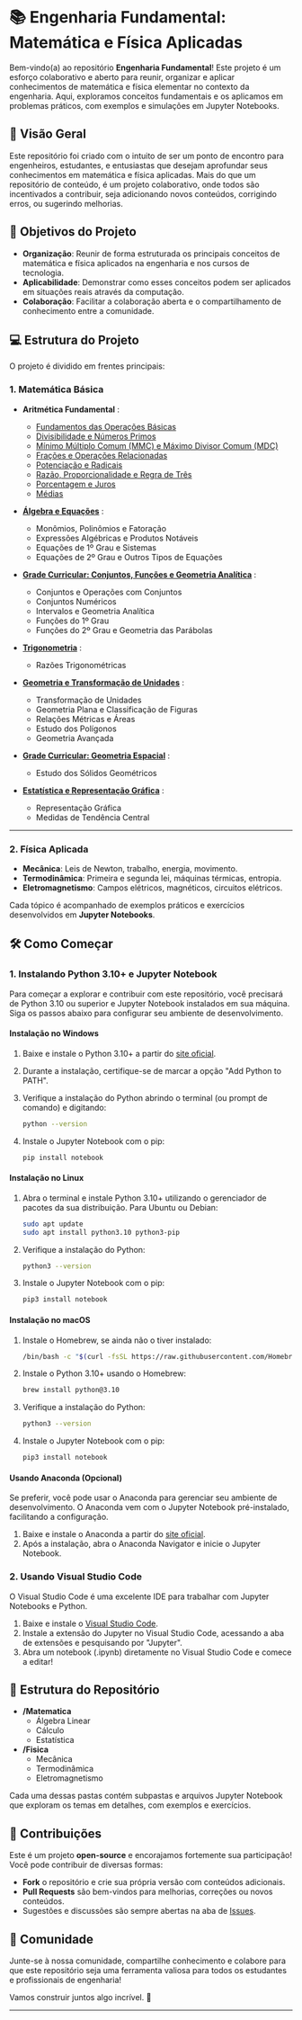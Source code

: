# 📚 Engenharia Fundamental: Matemática e Física Aplicadas

Bem-vindo(a) ao repositório **Engenharia Fundamental**! Este projeto é um esforço colaborativo e aberto para reunir, organizar e aplicar conhecimentos de matemática e física elementar no contexto da engenharia. Aqui, exploramos conceitos fundamentais e os aplicamos em problemas práticos, com exemplos e simulações em Jupyter Notebooks.

## 🚀 Visão Geral

Este repositório foi criado com o intuito de ser um ponto de encontro para engenheiros, estudantes, e entusiastas que desejam aprofundar seus conhecimentos em matemática e física aplicadas. Mais do que um repositório de conteúdo, é um projeto colaborativo, onde todos são incentivados a contribuir, seja adicionando novos conteúdos, corrigindo erros, ou sugerindo melhorias.

## 🎯 Objetivos do Projeto

- **Organização**: Reunir de forma estruturada os principais conceitos de matemática e física aplicados na engenharia e nos cursos de tecnologia.
- **Aplicabilidade**: Demonstrar como esses conceitos podem ser aplicados em situações reais através da computação.
- **Colaboração**: Facilitar a colaboração aberta e o compartilhamento de conhecimento entre a comunidade.

## 💻 Estrutura do Projeto

O projeto é dividido em frentes principais:

### 1. Matemática Básica

- **Aritmética Fundamental** :
  -  [Fundamentos das Operações Básicas](./matematica_basica/aritimetica_fundamental/Operacoes_Basicas.ipynb)
  -  [Divisibilidade e Números Primos](./matematica_basica/aritimetica_fundamental/divisores_primos.ipynb)
  -  [Mínimo Múltiplo Comum (MMC) e Máximo Divisor Comum (MDC)](./matematica_basica/aritimetica_fundamental/mdc_mmc.ipynb)
  -  [Frações e Operações Relacionadas](./matematica_basica/aritimetica_fundamental/fracoes.ipynb)
  -  [Potenciação e Radicais](./matematica_basica/aritimetica_fundamental/potencias_radicais.ipynb)
  -  [Razão, Proporcionalidade e Regra de Três](./matematica_basica/aritimetica_fundamental/razao_proporcao.ipynb)
  -  [Porcentagem e Juros](./matematica_basica/aritimetica_fundamental/porcentagem_juros.ipynb)
  -  [Médias](./matematica_basica/aritimetica_fundamental/medias.ipynb)

- **[Álgebra e Equações]()** :
    - Monômios, Polinômios e Fatoração
    - Expressões Algébricas e Produtos Notáveis
    - Equações de 1º Grau e Sistemas
    - Equações de 2º Grau e Outros Tipos de Equações

- **[Grade Curricular: Conjuntos, Funções e Geometria Analítica]()** :
  - Conjuntos e Operações com Conjuntos
  - Conjuntos Numéricos
  - Intervalos e Geometria Analítica
  - Funções do 1º Grau
  - Funções do 2º Grau e Geometria das Parábolas
  
- **[Trigonometria]()** :
  - Razões Trigonométricas

- **[Geometria e Transformação de Unidades]()** :
  - Transformação de Unidades
  - Geometria Plana e Classificação de Figuras
  - Relações Métricas e Áreas
  - Estudo dos Polígonos
  - Geometria Avançada

- **[Grade Curricular: Geometria Espacial]()** :
  - Estudo dos Sólidos Geométricos
  
- **[Estatística e Representação Gráfica]()** :
  - Representação Gráfica
  - Medidas de Tendência Central
---

### 2. Física Aplicada

- **Mecânica**: Leis de Newton, trabalho, energia, movimento.
- **Termodinâmica**: Primeira e segunda lei, máquinas térmicas, entropia.
- **Eletromagnetismo**: Campos elétricos, magnéticos, circuitos elétricos.

Cada tópico é acompanhado de exemplos práticos e exercícios desenvolvidos em **Jupyter Notebooks**.

## 🛠️ Como Começar

### 1. Instalando Python 3.10+ e Jupyter Notebook

Para começar a explorar e contribuir com este repositório, você precisará de Python 3.10 ou superior e Jupyter Notebook instalados em sua máquina. Siga os passos abaixo para configurar seu ambiente de desenvolvimento.

#### Instalação no Windows

1. Baixe e instale o Python 3.10+ a partir do [site oficial](https://www.python.org/downloads/).
2. Durante a instalação, certifique-se de marcar a opção "Add Python to PATH".
3. Verifique a instalação do Python abrindo o terminal (ou prompt de comando) e digitando:

   ```bash
   python --version
   ```

4. Instale o Jupyter Notebook com o pip:

   ```bash
   pip install notebook
   ```

#### Instalação no Linux

1. Abra o terminal e instale Python 3.10+ utilizando o gerenciador de pacotes da sua distribuição. Para Ubuntu ou Debian:

   ```bash
   sudo apt update
   sudo apt install python3.10 python3-pip
   ```

2. Verifique a instalação do Python:

   ```bash
   python3 --version
   ```

3. Instale o Jupyter Notebook com o pip:

   ```bash
   pip3 install notebook
   ```

#### Instalação no macOS

1. Instale o Homebrew, se ainda não o tiver instalado:

   ```bash
   /bin/bash -c "$(curl -fsSL https://raw.githubusercontent.com/Homebrew/install/HEAD/install.sh)"
   ```

2. Instale o Python 3.10+ usando o Homebrew:

   ```bash
   brew install python@3.10
   ```

3. Verifique a instalação do Python:

   ```bash
   python3 --version
   ```

4. Instale o Jupyter Notebook com o pip:

   ```bash
   pip3 install notebook
   ```

#### Usando Anaconda (Opcional)

Se preferir, você pode usar o Anaconda para gerenciar seu ambiente de desenvolvimento. O Anaconda vem com o Jupyter Notebook pré-instalado, facilitando a configuração.

1. Baixe e instale o Anaconda a partir do [site oficial](https://www.anaconda.com/products/individual).
2. Após a instalação, abra o Anaconda Navigator e inicie o Jupyter Notebook.

### 2. Usando Visual Studio Code

O Visual Studio Code é uma excelente IDE para trabalhar com Jupyter Notebooks e Python.

1. Baixe e instale o [Visual Studio Code](https://code.visualstudio.com/).
2. Instale a extensão do Jupyter no Visual Studio Code, acessando a aba de extensões e pesquisando por "Jupyter".
3. Abra um notebook (.ipynb) diretamente no Visual Studio Code e comece a editar!

## 📂 Estrutura do Repositório

- **/Matematica**
  - Álgebra Linear
  - Cálculo
  - Estatística
- **/Fisica**
  - Mecânica
  - Termodinâmica
  - Eletromagnetismo

Cada uma dessas pastas contém subpastas e arquivos Jupyter Notebook que exploram os temas em detalhes, com exemplos e exercícios.

## 🎉 Contribuições

Este é um projeto **open-source** e encorajamos fortemente sua participação! Você pode contribuir de diversas formas:

- **Fork** o repositório e crie sua própria versão com conteúdos adicionais.
- **Pull Requests** são bem-vindos para melhorias, correções ou novos conteúdos.
- Sugestões e discussões são sempre abertas na aba de [Issues](https://github.com/seu-usuario/seu-repositorio/issues).

## 📢 Comunidade

Junte-se à nossa comunidade, compartilhe conhecimento e colabore para que este repositório seja uma ferramenta valiosa para todos os estudantes e profissionais de engenharia!

Vamos construir juntos algo incrível. 🚀

---